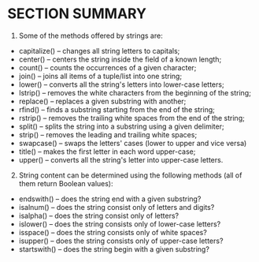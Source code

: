 # SECTION SUMMARY

1. Some of the methods offered by strings are:

 * capitalize() – changes all string letters to capitals;
* center() – centers the string inside the field of a known length;
* count() – counts the occurrences of a given character;
* join() – joins all items of a tuple/list into one string;
* lower() – converts all the string's letters into lower-case letters;
* lstrip() – removes the white characters from the beginning of the string;
* replace() – replaces a given substring with another;
* rfind() – finds a substring starting from the end of the string;
* rstrip() – removes the trailing white spaces from the end of the string;
* split() – splits the string into a substring using a given delimiter;
* strip() – removes the leading and trailing white spaces;
* swapcase() – swaps the letters' cases (lower to upper and vice versa)
* title() – makes the first letter in each word upper-case;
* upper() – converts all the string's letter into upper-case letters.

2. String content can be determined using the following methods (all of them return Boolean values):

 * endswith() – does the string end with a given substring?
 * isalnum() – does the string consist only of letters and digits?
 * isalpha() – does the string consist only of letters?
 * islower() – does the string consists only of lower-case letters?
 * isspace() – does the string consists only of white spaces?
 * isupper() – does the string consists only of upper-case letters?
 * startswith() – does the string begin with a given substring?